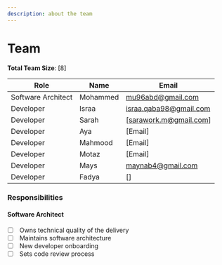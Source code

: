 ```yaml
---
description: about the team
---
```


# Team

**Total Team Size**: \[8]

| Role               | Name     | Email                                                   |
| ------------------ | -------- | ------------------------------------------------------- |
| Software Architect | Mohammed | [mu96abd@gmail.com](mailto:mu96abd@gmail.com)           |
| Developer          | Israa    | [israa.qaba98@gmail.com](mailto:israa.qaba98@gmail.com) |
| Developer          | Sarah    | \[[sarawork.m@gmail.com](mailto:sarawork.m@gmail.com)]  |
| Developer          | Aya      | \[Email]                                                |
| Developer          | Mahmood  | \[Email]                                                |
| Developer          | Motaz    | \[Email]                                                |
| Developer          | Mays     | [maynab4@gmail.com](mailto:maynab4@gmail.com)           |
| Developer          | Fadya    | \[]                                                     |

### Responsibilities

#### Software Architect

* [ ] &#x20;Owns technical quality of the delivery
* [ ] &#x20;Maintains software architecture
* [ ] &#x20;New developer onboarding
* [ ] &#x20;Sets code review process
